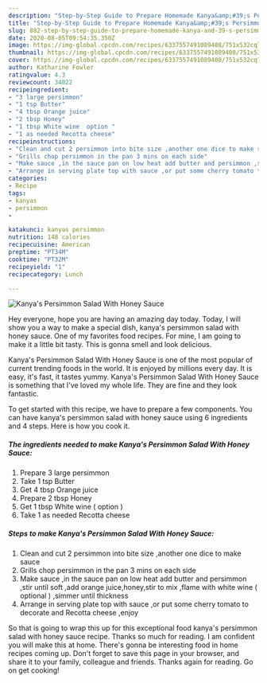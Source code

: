 ```yaml
---
description: "Step-by-Step Guide to Prepare Homemade Kanya&amp;#39;s Persimmon  Salad With Honey Sauce"
title: "Step-by-Step Guide to Prepare Homemade Kanya&amp;#39;s Persimmon  Salad With Honey Sauce"
slug: 882-step-by-step-guide-to-prepare-homemade-kanya-and-39-s-persimmon-salad-with-honey-sauce
date: 2020-08-05T09:54:35.350Z
image: https://img-global.cpcdn.com/recipes/6337557491089408/751x532cq70/kanyas-persimmon-salad-with-honey-sauce-recipe-main-photo.jpg
thumbnail: https://img-global.cpcdn.com/recipes/6337557491089408/751x532cq70/kanyas-persimmon-salad-with-honey-sauce-recipe-main-photo.jpg
cover: https://img-global.cpcdn.com/recipes/6337557491089408/751x532cq70/kanyas-persimmon-salad-with-honey-sauce-recipe-main-photo.jpg
author: Katharine Fowler
ratingvalue: 4.3
reviewcount: 34022
recipeingredient:
- "3 large persimmon"
- "1 tsp Butter"
- "4 tbsp Orange juice"
- "2 tbsp Honey"
- "1 tbsp White wine  option "
- "1 as needed Recotta cheese"
recipeinstructions:
- "Clean and cut 2 persimmon into bite size ,another one dice to make sauce"
- "Grills chop persimmon in the pan 3 mins on each side"
- "Make sauce ,in the sauce pan on low heat add butter and persimmon ,stir until soft ,add orange juice,honey,stir to mix ,flame with white wine ( optional ) ,simmer until thickness"
- "Arrange in serving plate top with sauce ,or put some cherry tomato to decorate and Recotta cheese ,enjoy"
categories:
- Recipe
tags:
- kanyas
- persimmon
- 

katakunci: kanyas persimmon  
nutrition: 148 calories
recipecuisine: American
preptime: "PT34M"
cooktime: "PT32M"
recipeyield: "1"
recipecategory: Lunch

---
```



![Kanya&#39;s Persimmon  Salad With Honey Sauce](https://img-global.cpcdn.com/recipes/6337557491089408/751x532cq70/kanyas-persimmon-salad-with-honey-sauce-recipe-main-photo.jpg)

Hey everyone, hope you are having an amazing day today. Today, I will show you a way to make a special dish, kanya&#39;s persimmon  salad with honey sauce. One of my favorites food recipes. For mine, I am going to make it a little bit tasty. This is gonna smell and look delicious.

Kanya&#39;s Persimmon  Salad With Honey Sauce is one of the most popular of current trending foods in the world. It is enjoyed by millions every day. It is easy, it's fast, it tastes yummy. Kanya&#39;s Persimmon  Salad With Honey Sauce is something that I've loved my whole life. They are fine and they look fantastic.




To get started with this recipe, we have to prepare a few components. You can have kanya&#39;s persimmon  salad with honey sauce using 6 ingredients and 4 steps. Here is how you cook it.

<!--inarticleads1-->

##### The ingredients needed to make Kanya&#39;s Persimmon  Salad With Honey Sauce:

1. Prepare 3 large persimmon
1. Take 1 tsp Butter
1. Get 4 tbsp Orange juice
1. Prepare 2 tbsp Honey
1. Get 1 tbsp White wine ( option )
1. Take 1 as needed Recotta cheese




<!--inarticleads2-->

##### Steps to make Kanya&#39;s Persimmon  Salad With Honey Sauce:

1. Clean and cut 2 persimmon into bite size ,another one dice to make sauce
1. Grills chop persimmon in the pan 3 mins on each side
1. Make sauce ,in the sauce pan on low heat add butter and persimmon ,stir until soft ,add orange juice,honey,stir to mix ,flame with white wine ( optional ) ,simmer until thickness
1. Arrange in serving plate top with sauce ,or put some cherry tomato to decorate and Recotta cheese ,enjoy




So that is going to wrap this up for this exceptional food kanya&#39;s persimmon  salad with honey sauce recipe. Thanks so much for reading. I am confident you will make this at home. There's gonna be interesting food in home recipes coming up. Don't forget to save this page in your browser, and share it to your family, colleague and friends. Thanks again for reading. Go on get cooking!
